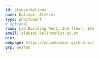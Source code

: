 ```yaml
---
id: alekseikalinov
name: Kalinov, Aleksei
type: phdstudent
# Optional
room: Lab Building West, 2nd floor, 106
email: aleksei.kalinov@ist.ac.at
bio: 
webpage: https://mousebaiker.github.io/
grp: wojtan
---
```


